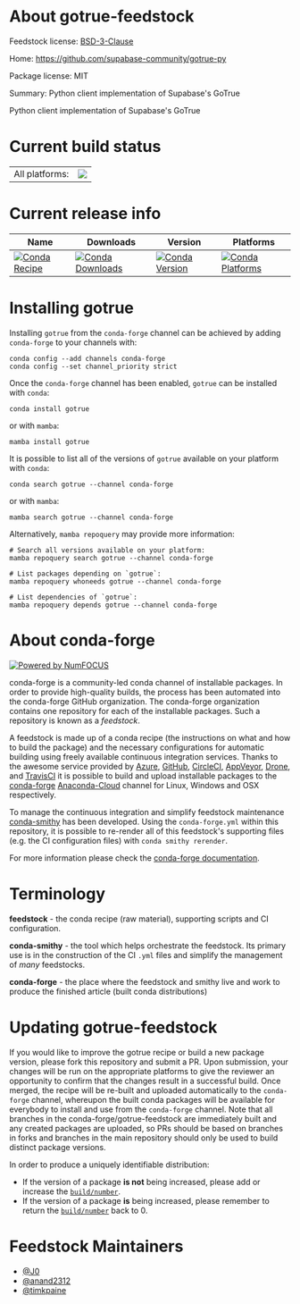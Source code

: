 About gotrue-feedstock
======================

Feedstock license: [BSD-3-Clause](https://github.com/conda-forge/gotrue-feedstock/blob/main/LICENSE.txt)

Home: https://github.com/supabase-community/gotrue-py

Package license: MIT

Summary: Python client implementation of Supabase's GoTrue

Python client implementation of Supabase's GoTrue


Current build status
====================


<table><tr><td>All platforms:</td>
    <td>
      <a href="https://dev.azure.com/conda-forge/feedstock-builds/_build/latest?definitionId=18052&branchName=main">
        <img src="https://dev.azure.com/conda-forge/feedstock-builds/_apis/build/status/gotrue-feedstock?branchName=main">
      </a>
    </td>
  </tr>
</table>

Current release info
====================

| Name | Downloads | Version | Platforms |
| --- | --- | --- | --- |
| [![Conda Recipe](https://img.shields.io/badge/recipe-gotrue-green.svg)](https://anaconda.org/conda-forge/gotrue) | [![Conda Downloads](https://img.shields.io/conda/dn/conda-forge/gotrue.svg)](https://anaconda.org/conda-forge/gotrue) | [![Conda Version](https://img.shields.io/conda/vn/conda-forge/gotrue.svg)](https://anaconda.org/conda-forge/gotrue) | [![Conda Platforms](https://img.shields.io/conda/pn/conda-forge/gotrue.svg)](https://anaconda.org/conda-forge/gotrue) |

Installing gotrue
=================

Installing `gotrue` from the `conda-forge` channel can be achieved by adding `conda-forge` to your channels with:

```
conda config --add channels conda-forge
conda config --set channel_priority strict
```

Once the `conda-forge` channel has been enabled, `gotrue` can be installed with `conda`:

```
conda install gotrue
```

or with `mamba`:

```
mamba install gotrue
```

It is possible to list all of the versions of `gotrue` available on your platform with `conda`:

```
conda search gotrue --channel conda-forge
```

or with `mamba`:

```
mamba search gotrue --channel conda-forge
```

Alternatively, `mamba repoquery` may provide more information:

```
# Search all versions available on your platform:
mamba repoquery search gotrue --channel conda-forge

# List packages depending on `gotrue`:
mamba repoquery whoneeds gotrue --channel conda-forge

# List dependencies of `gotrue`:
mamba repoquery depends gotrue --channel conda-forge
```


About conda-forge
=================

[![Powered by
NumFOCUS](https://img.shields.io/badge/powered%20by-NumFOCUS-orange.svg?style=flat&colorA=E1523D&colorB=007D8A)](https://numfocus.org)

conda-forge is a community-led conda channel of installable packages.
In order to provide high-quality builds, the process has been automated into the
conda-forge GitHub organization. The conda-forge organization contains one repository
for each of the installable packages. Such a repository is known as a *feedstock*.

A feedstock is made up of a conda recipe (the instructions on what and how to build
the package) and the necessary configurations for automatic building using freely
available continuous integration services. Thanks to the awesome service provided by
[Azure](https://azure.microsoft.com/en-us/services/devops/), [GitHub](https://github.com/),
[CircleCI](https://circleci.com/), [AppVeyor](https://www.appveyor.com/),
[Drone](https://cloud.drone.io/welcome), and [TravisCI](https://travis-ci.com/)
it is possible to build and upload installable packages to the
[conda-forge](https://anaconda.org/conda-forge) [Anaconda-Cloud](https://anaconda.org/)
channel for Linux, Windows and OSX respectively.

To manage the continuous integration and simplify feedstock maintenance
[conda-smithy](https://github.com/conda-forge/conda-smithy) has been developed.
Using the ``conda-forge.yml`` within this repository, it is possible to re-render all of
this feedstock's supporting files (e.g. the CI configuration files) with ``conda smithy rerender``.

For more information please check the [conda-forge documentation](https://conda-forge.org/docs/).

Terminology
===========

**feedstock** - the conda recipe (raw material), supporting scripts and CI configuration.

**conda-smithy** - the tool which helps orchestrate the feedstock.
                   Its primary use is in the construction of the CI ``.yml`` files
                   and simplify the management of *many* feedstocks.

**conda-forge** - the place where the feedstock and smithy live and work to
                  produce the finished article (built conda distributions)


Updating gotrue-feedstock
=========================

If you would like to improve the gotrue recipe or build a new
package version, please fork this repository and submit a PR. Upon submission,
your changes will be run on the appropriate platforms to give the reviewer an
opportunity to confirm that the changes result in a successful build. Once
merged, the recipe will be re-built and uploaded automatically to the
`conda-forge` channel, whereupon the built conda packages will be available for
everybody to install and use from the `conda-forge` channel.
Note that all branches in the conda-forge/gotrue-feedstock are
immediately built and any created packages are uploaded, so PRs should be based
on branches in forks and branches in the main repository should only be used to
build distinct package versions.

In order to produce a uniquely identifiable distribution:
 * If the version of a package **is not** being increased, please add or increase
   the [``build/number``](https://docs.conda.io/projects/conda-build/en/latest/resources/define-metadata.html#build-number-and-string).
 * If the version of a package **is** being increased, please remember to return
   the [``build/number``](https://docs.conda.io/projects/conda-build/en/latest/resources/define-metadata.html#build-number-and-string)
   back to 0.

Feedstock Maintainers
=====================

* [@J0](https://github.com/J0/)
* [@anand2312](https://github.com/anand2312/)
* [@timkpaine](https://github.com/timkpaine/)

